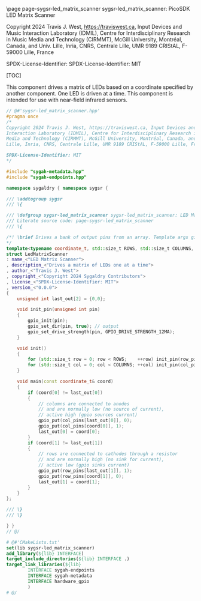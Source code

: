 \page page-sygsr-led_matrix_scanner sygsr-led_matrix_scanner: PicoSDK LED Matrix Scanner

Copyright 2024 Travis J. West, https://traviswest.ca, Input Devices and Music 
Interaction Laboratory (IDMIL), Centre for Interdisciplinary Research in Music 
Media and Technology (CIRMMT), McGill University, Montréal, Canada, and Univ. 
Lille, Inria, CNRS, Centrale Lille, UMR 9189 CRIStAL, F-59000 Lille, France

SPDX-License-Identifier: SPDX-License-Identifier: MIT

[TOC]

This component drives a matrix of LEDs based on a coordinate specified by
another component. One LED is driven at a time. This component is intended
for use with near-field infrared sensors.

```cpp
// @#'sygsr-led_matrix_scanner.hpp'
#pragma once
/*
Copyright 2024 Travis J. West, https://traviswest.ca, Input Devices and Music 
Interaction Laboratory (IDMIL), Centre for Interdisciplinary Research in Music 
Media and Technology (CIRMMT), McGill University, Montréal, Canada, and Univ. 
Lille, Inria, CNRS, Centrale Lille, UMR 9189 CRIStAL, F-59000 Lille, France

SPDX-License-Identifier: MIT
*/

#include "sygah-metadata.hpp"
#include "sygah-endpoints.hpp"

namespace sygaldry { namespace sygsr {

/// \addtogroup sygsr
/// \{

/// \defgroup sygsr-led_matrix_scanner sygsr-led_matrix_scanner: LED Matrix Scanner
/// Literate source code: page-sygsr-led_matrix_scanner
/// \{

/*! \brief Drives a bank of output pins from an array. Template args give array source and GPIO pin mapping.
*/
template<typename coordinate_t, std::size_t ROWS, std::size_t COLUMNS, unsigned int row_pins[ROWS], unsigned int col_pins[COLUMNS]>
struct LedMatrixScanner
: name_<"LED Matrix Scanner">
, description_<"Drives a matrix of LEDs one at a time">
, author_<"Travis J. West">
, copyright_<"Copyright 2024 Sygaldry Contributors">
, license_<"SPDX-License-Identifier: MIT">
, version_<"0.0.0">
{
    unsigned int last_out[2] = {0,0};

    void init_pin(unsigned int pin)
    {
        gpio_init(pin);
        gpio_set_dir(pin, true); // output
        gpio_set_drive_strength(pin, GPIO_DRIVE_STRENGTH_12MA);
    }

    void init()
    {
        for (std::size_t row = 0; row < ROWS;    ++row) init_pin(row_pins[row]);
        for (std::size_t col = 0; col < COLUMNS; ++col) init_pin(col_pins[col]);
    }

    void main(const coordinate_t& coord)
    {
        if (coord[0] != last_out[0])
        {
            // columns are connected to anodes
            // and are normally low (no source of current),
            // active high (gpio sources current)
            gpio_put(col_pins[last_out[0]], 0);
            gpio_put(col_pins[coord[0]], 1);
            last_out[0] = coord[0];
        }
        if (coord[1] != last_out[1])
        {
            // rows are connected to cathodes through a resistor
            // and are normally high (no sink for current),
            // active low (gpio sinks current)
            gpio_put(row_pins[last_out[1]], 1);
            gpio_put(row_pins[coord[1]], 0);
            last_out[1] = coord[1];
        }
    }
};

/// \}
/// \}

} }
// @/
```

```cmake
# @#'CMakeLists.txt'
set(lib sygsr-led_matrix_scanner)
add_library(${lib} INTERFACE)
target_include_directories(${lib} INTERFACE .)
target_link_libraries(${lib}
        INTERFACE sygah-endpoints
        INTERFACE sygah-metadata
        INTERFACE hardware_gpio
        )
# @/
```
